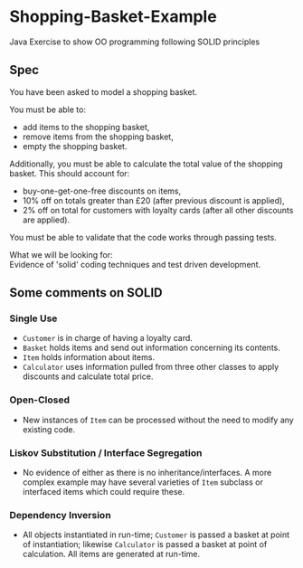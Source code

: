 # Shopping-Basket-Example
Java Exercise to show OO programming following SOLID principles

## Spec

You have been asked to model a shopping basket.  

You must be able to:
* add items to the shopping basket,
* remove items from the shopping basket,
* empty the shopping basket.

Additionally, you must be able to calculate the total value of the shopping basket. This should account for:
* buy-one-get-one-free discounts on items,
* 10% off on totals greater than £20 (after previous discount is applied),
* 2% off on total for customers with loyalty cards (after all other discounts are applied).  

You must be able to validate that the code works through passing tests.

What we will be looking for:  
Evidence of 'solid' coding techniques and test driven development.

## Some comments on SOLID

### Single Use

* `Customer` is in charge of having a loyalty card.
* `Basket` holds items and send out information concerning its contents.
* `Item` holds information about items.
* `Calculator` uses information pulled from three other classes to apply discounts and calculate total price.

### Open-Closed

* New instances of `Item` can be processed without the need to modify any existing code.

### Liskov Substitution / Interface Segregation

* No evidence of either as there is no inheritance/interfaces. A more complex example may have several varieties of `Item` subclass or interfaced items which could require these. 

### Dependency Inversion

* All objects instantiated in run-time; `Customer` is passed a basket at point of instantiation; likewise `Calculator` is passed a basket at point of calculation. All items are generated at run-time.




